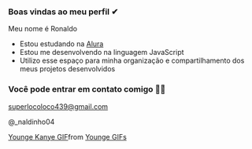 ### Boas vindas ao meu perfil ✔

Meu nome é Ronaldo

- Estou estudando na [Alura](https://www.alura.com.br)
- Estou me desenvolvendo na linguagem JavaScript
- Utilizo esse espaço para minha organização e compartilhamento dos meus projetos desenvolvidos

### Você pode entrar em contato comigo 👨‍🦯

superlocoloco439@gmail.com

@_naldinho04

<div class="tenor-gif-embed" data-postid="2529130737780900362" data-share-method="host" data-aspect-ratio="0.953815" data-width="100%"><a href="https://tenor.com/view/younge-kanye-mama%27s-boyfriend-gif-2529130737780900362">Younge Kanye GIF</a>from <a href="https://tenor.com/search/younge-gifs">Younge GIFs</a></div> <script type="text/javascript" async src="https://tenor.com/embed.js"></script>
